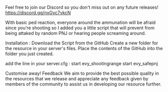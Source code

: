 Feel free to join our Discord so you don't miss out on any future releases! https://discord.gg/nxGvc7vkcN

With basic ped reaction, everyone around the ammunation will be afraid since you're shooting so I added you a little script that will prevent from being attaked by random PNJ or hearing people screaming around.
 
Installation :
Download the Script from the GitHub
Create a new folder for the resource in your server's files.
Place the contents of the GitHub into the folder you just created.

add the line in your server.cfg : 
        start evy_shootingrange
        start evy_safepnj
        
Customise away!
Feedback
We aim to provide the best possible quality in the resources that we release and appreciate any feedback given by members of the community to assist us in developing our resource further.
